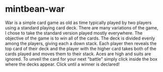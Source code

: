 # mintbean-war

War is a simple card game as old as time typically played by two players using a standard playing card deck. There are many variations of the game, I chose to take the standard version played mostly everywhere. The objective of the game is to win all of the cards. The deck is divided evenly among the players, giving each a down stack. Each player then reveals the top card of their deck and the player with the higher card takes both of the cards played and moves them to their stack. Aces are high and suits are ignored. To unveil the card for your next "battle" simply click inside the box where the decks appear. Click until a winner is declared!

